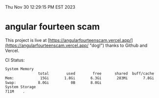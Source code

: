 Thu Nov 30 12:29:15 PM EST 2023

# angular fourteen scam


This project is live at [https://angularfourteenscam.vercel.app/](https://angularfourteenscam.vercel.app/ "dog!") thanks to Github and Vercel.

CI Status: 

```bash
System Memory
               total        used        free      shared  buff/cache   available
Mem:            15Gi       1.8Gi       6.3Gi       283Mi       7.8Gi        13Gi
Swap:          8.0Gi          0B       8.0Gi
System Storage
711M	.
```
